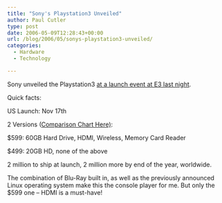 ```yaml
---
title: "Sony's Playstation3 Unveiled"
author: Paul Cutler
type: post
date: 2006-05-09T12:28:43+00:00
url: /blog/2006/05/sonys-playstation3-unveiled/
categories:
  - Hardware
  - Technology

---
```

Sony unveiled the Playstation3 [at a launch event at E3 last night][1].

Quick facts:

US Launch: Nov 17th
  
2 Versions ([Comparison Chart Here)][2]:
  
$599: 60GB Hard Drive, HDMI, Wireless, Memory Card Reader
  
$499: 20GB HD, none of the above

2 million to ship at launch, 2 million more by end of the year, worldwide.

The combination of Blu-Ray built in, as well as the previously announced Linux operating system make this the console player for me. But only the $599 one &#8211; HDMI is a must-have!

 [1]: http://www.engadget.com/2006/05/08/sony-playstation-3-launch-details/
 [2]: http://www.engadget.com/2006/05/08/500-ps3-to-lack-hdmi-wifi-card-reader/